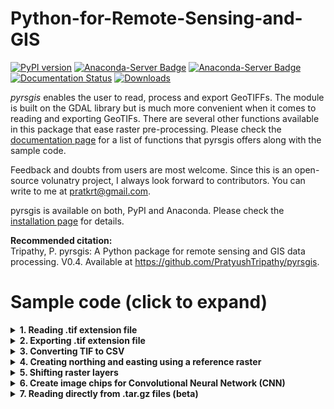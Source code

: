 # Python-for-Remote-Sensing-and-GIS
[![PyPI version](https://badge.fury.io/py/pyrsgis.svg)](https://pypi.org/project/pyrsgis/)
[![Anaconda-Server Badge](https://anaconda.org/pratyusht/pyrsgis/badges/version.svg)](https://anaconda.org/pratyusht/pyrsgis)
[![Anaconda-Server Badge](https://anaconda.org/pratyusht/pyrsgis/badges/latest_release_date.svg)](https://github.com/PratyushTripathy/pyrsgis)
[![Documentation Status](https://readthedocs.org/projects/pyrsgis/badge/?version=master)](https://pyrsgis.readthedocs.io/en/master/?badge=master)
[![Downloads](https://pepy.tech/badge/pyrsgis)](https://pepy.tech/project/pyrsgis)

*pyrsgis* enables the user to read, process and export GeoTIFFs. The module is built on the GDAL library but is much more convenient when it comes to reading and exporting GeoTIFs. There are several other functions available in this package that ease raster pre-processing. Please check the [documentation page](https://pyrsgis.readthedocs.io/) for a list of functions that pyrsgis offers along with the sample code.<br/>

Feedback and doubts from users are most welcome. Since this is an open-source volunatry project, I always look forward to contributors. You can write to me at [pratkrt@gmail.com](mailto:pratkrt@gmail.com).

pyrsgis is available on both, PyPI and Anaconda. Please check the [installation page](https://pyrsgis.readthedocs.io/en/master/installation.html) for details.

**Recommended citation:**<br/>
Tripathy, P. pyrsgis: A Python package for remote sensing and GIS data processing. V0.4. Available at https://github.com/PratyushTripathy/pyrsgis.

# Sample code (click to expand)
<details><summary><b>1. Reading .tif extension file</b></summary>
<p>
Import the module and define the input file path.<br/>

```Python
from pyrsgis import raster

file_path = r'D:/your_file_name.tif'
```

* To read all the bands of a stacked satellite image:<br/>
```Python
ds, arr = raster.read(file_path, bands='all')
```
where, `ds` is the data source similar to GDAL and `arr` is the numpy array that contains all the bands of the input raster. The `arr` can be 2D or 3D depending on the input data. One can check the shape of the array using the `print(arr.shape)` command. The `bands` argument in the `raster.read` function defaults to `'all'`.<br/>

* To read a list of bands of a stacked satellite image:<br/>
```Python
ds, arr = raster.read(file_path, bands=[2, 3, 4])
```
Passing the band numbers in a list returns bands 2, 3 & 4 as three-dimensional numpy array.<br/>

* To read a specific band from stacked satellite image:<br/>
```Python
ds, arr = raster.read(file_path, bands=2)
```
Passing a single band number returns that particular band as two-dimensional numpy array.<br/>

* To read a single band TIF file:<br/>
```Python
ds, arr = raster.read(file_path)
```
Since the `bands` argument defaults to `'all'`, this will read all the bands in the input file, here, one band only.<br/>
</p>
</details>

<details><summary><b>2. Exporting .tif extension file</b></summary>
<p>
In all the below examples, it is assumed that the number of rows and columns, and the cell size of the input and output rasters are the same. All these are stored in the `ds` variable, please see details here: link.<br/>
  
* To export all bands of a 3D array:<br/>
```Python
out_file_path = r'D:/sample_file_all_bands.tif'
raster.export(arr, ds, out_file_path, dtype='int', bands='all')
```
The `dtype` argument in the above function by default is set to `'default'`, which is `'int'`--16-bit integer. If the data type in the provided `ds` is not `int` and the paramter is set to `default`, then the data type of the `ds` will be used. If there is a disagreement and the `dtype` argument is explicitly specified, it will override the data type of `ds`. Please be careful to change this while exporting arrays with large values. Similarly, to export float type array (eg. NDVI), use `dtype = 'float'`. Data type of high pixel-depth, e.g. Integer32, Integer64, or float type uses more space on hard drive, so the default has been set to integer. To export any float datatype, the argument should be passed explicitly.<br/>
These are the options for the `dtype` argument: `byte`, `cfloat32`, `cfloat64`, `cint16`, `cint32`, `float32`, `float64`, `int16`, `int32`, `uint8`, `uint16`, `uint32`.<br/>
The NoData value can be explicitly defined using the `nodata` parameter, this defaults to `-9999`.

* To export a list of bands of a 3D array:<br/>
```Python
out_file_path = r'D:/sample_file_bands_234.tif'
raster.export(arr, ds, out_file_path, bands=[2, 3, 4])
```

* To export any one band of a 3D array:<br/>
```Python
out_file_path = r'D:/sample_file_band_3.tif'
raster.export(arr, ds, out_file_path, bands=3)
```

* To export a single band array:<br/>
```Python
out_file_path = r'D:/sample_file.tif'
raster.export(arr, ds, out_file_path)
```
where, `arr` should be a 2D array.<br/>

* Export the raster with compression:<br/>
Compression type can also be defined while exporting the raster by using the `compress` parameter. `LZW`. `DEFLATE`, etc. are a couple of options. Defaults to `None`.<br/>
  
* Example with all default parameters:<br/>
```Python
out_file_path = r'D:/sample_file.tif'
raster.export(band, ds, filename='pyrsgis_outFile.tif', dtype='int', bands=1, nodata=-9999, compress=None)
```
</p>
</details>

<details><summary><b>3. Converting TIF to CSV</b></summary>
<p>
GeoTIFF files can be converted to CSV files using *pyrsgis*. Every band is flattened to a single-dimensional array, and converted to CSV. These are very useful for statistical analysis.<br/>
Import the function:<br/>
  
```Python
from pyrsgis.convert import rastertocsv
```

To convert all the bands present in a folder:
```Python
your_dir = r"D:/your_raster_directory"
out_file_path = r"D:/yourFilename.csv"

rastertocsv(your_dir, filename=out_file_path)
```

Generally the NoData or NULL values in the raster become random negative values, negatives can be removed using the `negative` argument:<br/>
```Python
rastertocsv(your_dir, filename=out_file_path, negative=False)
```

At times the NoData or NULL values in raster become '127' or '65536', they can also be removed by declaring explicitly.<br/>
```Python
rastertocsv(your_dir, filename=out_file_path, remove=[127, 65536])
```
This is a trial and check process, please check the generated CSV file for such issues and handle as required.<br/>

Similarly, there are bad rows in the CSV file, representing zero value in all the bands. This takes a lot of unnecessary space on drive, it can be eliminated using:<br/>
```Python
rastertocsv(your_dir, filename=out_file_path, badrows=False)
```
</p>
</details>

<details><summary><b>4. Creating northing and easting using a reference raster</b></summary>
<p>
  
pyrsgis allows to quickly create the northing and easting rasters using a reference raster, as shown below:<br/>
<img src="https://raw.githubusercontent.com/PratyushTripathy/pyrsgis/master/media/northing_easting.png" height="225" width="640">

The cell value in the generated rasters are the row and column number of the cell. To generate these GeoTIFF files, start by importing the function:

```Python
from pyrsgis.raster import northing, easting

reference_file_path = r'D:/your_reference_raster.tif'

northing(reference_file_path, outFile= r'D:/pyrsgis_northing.tif', flip=True)
easting(reference_file_path, outFile= r'D:/pyrsgis_easting.tif', flip=False)
```
As the name suggests, the `flip` argument flips the resulting rasters.<br/>
The `value` argument defaults to `number`. It can be changed to `normalised` to get a normalised layer. The other option for `value` argument is `coordinates`, which produces the raster layer with cell centroids. Please note that if the `value` argument is set to `normalised`, it will automatically adjust the flip value, i.e. False, both in easting and northing functions. Similarly, the `dtype` parameter auto-adjusts with the data type, but can be changed to a higher pixel depth when `value` argument is `number`. Example with all parameters:<br/>


```Python
northing(reference_file_path, outFile='pyrsgis_northing.tif', flip=True, value='number', dtype='int16')
easting(reference_file_path, outFile='pyrsgis_easting.tif', flip=False, value='number', dtype='int16')
```
</p>
</details>

<details><summary><b>5. Shifting raster layers</b></summary>
<p>
You can shift the raster layers using either the 'shift' or 'shift_file' function. The 'shift' function allows to shift the raster in the backend, whereas, the 'shift_file' directly shifts the GeoTIF file and stores another file.<br/>
  
To shift in the backend:<br/>
```Python
from pyrsgis import raster

# Define the path to the input file and get the data source
infile = r"D:/path_to_your_file/input.tif"
ds, arr = raster.read(infile)

# Define the amount of shift required
delta_x = 15
delta_y = 11.7

# shift the raster
shifted_ds = raster.shift(ds, x=delta_x, y=delta_y, shift_type)

# if you wish to export
raster.export(arr, ds, out_file, dtype='int', bands=1, nodata=-9999)
```
Here, 'ds' is the data source object that is created when the raster is read using 'raster.read' command. 'x' and 'y' are the distance for shifting the raster. The 'shift_type' command let's you move the raster either by the raster units or number of cells, the valid options are 'unit' and 'cell'. By default, the 'shift_type' is 'unit'.<br/>

To shift a GeoTIFF file:<br/>
```Python
from pyrsgis import raster

# Define the path to the input and output file
infile = r"D:/path_to_your_file/input.tif"
outfile = r"D:/path_to_your_file/shifted_output.tif"

# Define the amount of shift required
delta_x = 15
delta_y = 11.7

# shift the raster
raster.shift_file(infile, x=delta_x, y=delta_y, outfile=outfile, shift_type='unit', dtype='uint16')
```
Most of the parameters are same as the 'shift' function. The 'dtype' parameter is same as used in the 'raster.export' function.<br/>
</p>
</details>

<details><summary><b>6. Create image chips for Convolutional Neural Network (CNN)</b></summary>
<p>
CNNs require image chips for training and prediction. Remote sensing images are large sized two or three-dimesional images, this module enables creating image chips directly from TIF files or arrays. The input data and size of image chips are required.<br/>

To create image chips from array:<br/>
```Python
from pyrsgis import raster
from pyrsgis.ml import imageChipsFromArray
  
# read the TIF file(s) (both are of different sizes - for demonstration)
single_band_file = r'path/to/single_band.tif'
multi_band_file = r'path/to/multi_band.tif' # this is a Landsat 5 TM image (7 bands stacked)

# read the files as array using pyrsgis raster.read module
_, single_band_array = raster.read(single_band_file)
_, multi_band_array = raster.read(multi_band_file)

# create image chips
single_band_chips = imageChipsFromArray(single_band_array, x_size=5, y_size=5))
multi_band_chips = imageChipsFromArray(multi_band_array, x_size=5, y_size=5))

print(single_band_chips.shape)
print(multi_band_chips.shape)
```
The output:<br/>
```
(91125, 5, 5)
(987552, 5, 5, 7)
```
  
Image chips can also be generated directly from TIF files using following:<br/>
```Python
from pyrsgis.ml import imageChipsFromFile
  
# read the TIF file(s) (both are of different sizes - for demonstration)
single_band_file = r'path/to/single_band.tif'
multi_band_file = r'path/to/multi_band.tif' # this is a Landsat 5 TM image (7 bands stacked)

# create image chips
single_band_chips = imageChipsFromFile(single_band_file, x_size=5, y_size=5))
multi_band_chips = imageChipsFromFile(multi_band_file, x_size=5, y_size=5))

print(single_band_chips.shape)
print(multi_band_chips.shape)
```
This will result in the same output as the one above.<br/>
</p>
</details>

<details><summary><b>7. Reading directly from .tar.gz files (beta)</b></summary>
<p>
  
Currently, only Landsat data is supported.<br/>
```Python
import pyrsgis

file_path = r'D:/your_file_name.tar.gz'
your_data = pyrsgis.readtar(file_path)
```
The above code reads the data and stores in the `your_data` variable.<br/>

Various properties of the raster can be assessed using the following code:<br/>
```Python
print(your_data.rows)
print(your_data.cols)
```
This will display the number of rows and columns of the input data.<br/>

Similarly, the number of bands can be checked using:<br/>
```Python
print(your_data.nbands)
```

On reading the .tar.gz files directly, pyrsgis determines the satellite sensor. This can be checked using:<br/>
```Python
print(your_data.satellite)
```
This will display the satellite sensor, for instance, Landsat-5, Landsat-8, etc.<br/>

If the above code shows the correct satellite sensor, then the list of band names of the sensor (in order) can easily be checked using:<br/>
```Python
print(your_data.bandIndex)
```

Any particular band can be extarcted using:<br/>
```Python
band_number = 1
your_band = your_data.getband(band_number)
```
The above code returns the band as array which can be visualised using:<br/>

```Python
display(your_band, maptitle='Title of your image', cmap='PRGn')
```
or, directly using:
```Python
band_number = 1
display(your_data.getband(band_number), maptitle='Title of your image', cmap='PRGn')
```
The generated map can directly be saved as an image.<br/>

The extracted band can be exported using:<br/>
```Python
out_file_path = r'D:/sample_output.tif'
your_data.export(your_band, out_file_path)
```
This saves the extracted band to the same directory.<br/>

To export the float type raster, please define the `datatype` explicitly, default is 'int':<br/>
```Python
your_data.export(your_band, out_file_path, datatype='float')
```

The NDVI (Normalised Difference Vegetaton Index) can be computed easily.<br/>
```Python
your_ndvi = your_data.ndvi()
```

Normalised difference index between any two bands can be computed using:<br/>
```Python
norm_diff = your_data.nordif(bandNumber2, bandNumber1)
```
This computes (band2-band1)/(band2+band1) in the back end and returns a numpy array. The resulting array can be exported using:<br/>
```Python
out_file_path = r'D:/your_ndvi.tif'
your_data.export(your_ndvi, out_file_path, datatype='float')
```
Be careful with the float type of NDVI.<br/>
</p>
</details>

